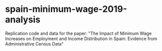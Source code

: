 # spain-minimum-wage-2019-analysis
Replication code and data for the paper: "The Impact of Minimum Wage Increases on Employment and Income Distribution in Spain: Evidence from Administrative Census Data"
